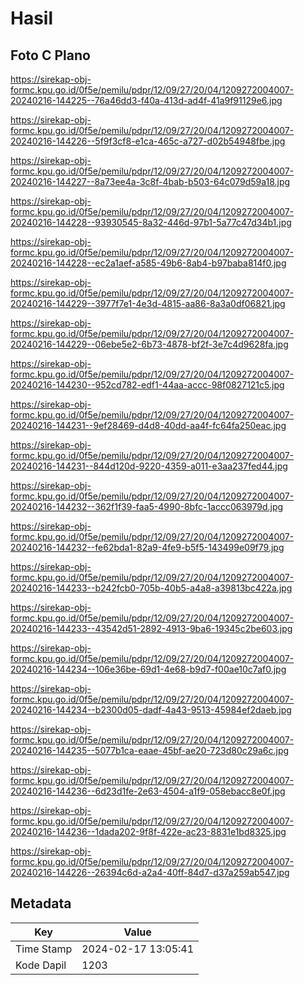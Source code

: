 # Hasil

## Foto C Plano

https://sirekap-obj-formc.kpu.go.id/0f5e/pemilu/pdpr/12/09/27/20/04/1209272004007-20240216-144225--76a46dd3-f40a-413d-ad4f-41a9f91129e6.jpg

https://sirekap-obj-formc.kpu.go.id/0f5e/pemilu/pdpr/12/09/27/20/04/1209272004007-20240216-144226--5f9f3cf8-e1ca-465c-a727-d02b54948fbe.jpg

https://sirekap-obj-formc.kpu.go.id/0f5e/pemilu/pdpr/12/09/27/20/04/1209272004007-20240216-144227--8a73ee4a-3c8f-4bab-b503-64c079d59a18.jpg

https://sirekap-obj-formc.kpu.go.id/0f5e/pemilu/pdpr/12/09/27/20/04/1209272004007-20240216-144228--93930545-8a32-446d-97b1-5a77c47d34b1.jpg

https://sirekap-obj-formc.kpu.go.id/0f5e/pemilu/pdpr/12/09/27/20/04/1209272004007-20240216-144228--ec2a1aef-a585-49b6-8ab4-b97baba814f0.jpg

https://sirekap-obj-formc.kpu.go.id/0f5e/pemilu/pdpr/12/09/27/20/04/1209272004007-20240216-144229--3977f7e1-4e3d-4815-aa86-8a3a0df06821.jpg

https://sirekap-obj-formc.kpu.go.id/0f5e/pemilu/pdpr/12/09/27/20/04/1209272004007-20240216-144229--06ebe5e2-6b73-4878-bf2f-3e7c4d9628fa.jpg

https://sirekap-obj-formc.kpu.go.id/0f5e/pemilu/pdpr/12/09/27/20/04/1209272004007-20240216-144230--952cd782-edf1-44aa-accc-98f0827121c5.jpg

https://sirekap-obj-formc.kpu.go.id/0f5e/pemilu/pdpr/12/09/27/20/04/1209272004007-20240216-144231--9ef28469-d4d8-40dd-aa4f-fc64fa250eac.jpg

https://sirekap-obj-formc.kpu.go.id/0f5e/pemilu/pdpr/12/09/27/20/04/1209272004007-20240216-144231--844d120d-9220-4359-a011-e3aa237fed44.jpg

https://sirekap-obj-formc.kpu.go.id/0f5e/pemilu/pdpr/12/09/27/20/04/1209272004007-20240216-144232--362f1f39-faa5-4990-8bfc-1accc063979d.jpg

https://sirekap-obj-formc.kpu.go.id/0f5e/pemilu/pdpr/12/09/27/20/04/1209272004007-20240216-144232--fe62bda1-82a9-4fe9-b5f5-143499e09f79.jpg

https://sirekap-obj-formc.kpu.go.id/0f5e/pemilu/pdpr/12/09/27/20/04/1209272004007-20240216-144233--b242fcb0-705b-40b5-a4a8-a39813bc422a.jpg

https://sirekap-obj-formc.kpu.go.id/0f5e/pemilu/pdpr/12/09/27/20/04/1209272004007-20240216-144233--43542d51-2892-4913-9ba6-19345c2be603.jpg

https://sirekap-obj-formc.kpu.go.id/0f5e/pemilu/pdpr/12/09/27/20/04/1209272004007-20240216-144234--106e36be-69d1-4e68-b9d7-f00ae10c7af0.jpg

https://sirekap-obj-formc.kpu.go.id/0f5e/pemilu/pdpr/12/09/27/20/04/1209272004007-20240216-144234--b2300d05-dadf-4a43-9513-45984ef2daeb.jpg

https://sirekap-obj-formc.kpu.go.id/0f5e/pemilu/pdpr/12/09/27/20/04/1209272004007-20240216-144235--5077b1ca-eaae-45bf-ae20-723d80c29a6c.jpg

https://sirekap-obj-formc.kpu.go.id/0f5e/pemilu/pdpr/12/09/27/20/04/1209272004007-20240216-144236--6d23d1fe-2e63-4504-a1f9-058ebacc8e0f.jpg

https://sirekap-obj-formc.kpu.go.id/0f5e/pemilu/pdpr/12/09/27/20/04/1209272004007-20240216-144236--1dada202-9f8f-422e-ac23-8831e1bd8325.jpg

https://sirekap-obj-formc.kpu.go.id/0f5e/pemilu/pdpr/12/09/27/20/04/1209272004007-20240216-144226--26394c6d-a2a4-40ff-84d7-d37a259ab547.jpg


## Metadata

| Key        | Value               |
| ---------- | ------------------- |
| Time Stamp | 2024-02-17 13:05:41 |
| Kode Dapil | 1203                |



